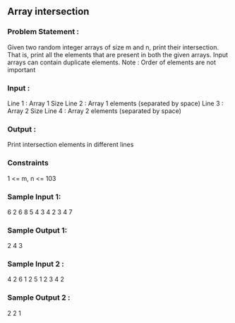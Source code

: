## Array intersection
### Problem Statement :
Given two random integer arrays of size m and n, print their intersection. That is, print all the elements that are present in both the given arrays.
Input arrays can contain duplicate elements.
Note : Order of elements are not important
### Input :
Line 1 : Array 1 Size
Line 2 : Array 1 elements (separated by space)
Line 3 : Array 2 Size
Line 4 : Array 2 elements (separated by space)
### Output :
Print intersection elements in different lines
### Constraints
1 <= m, n <= 103
### Sample Input 1:
6
2 6 8 5 4 3
4
2 3 4 7 
### Sample Output 1:
2 
4 
3
### Sample Input 2 :
4
2 6 1 2
5
1 2 3 4 2
### Sample Output 2 :
2 
2
1